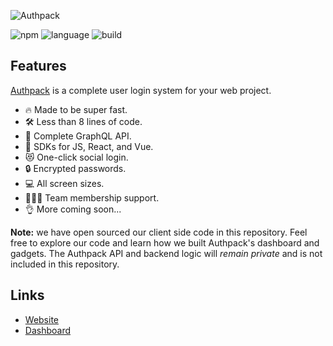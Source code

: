 ![Authpack](https://raw.githubusercontent.com/jackrobertscott/authpack/master/docs/assets/readmebanner.png)

![npm](https://img.shields.io/npm/v/@authpack/sdk) ![language](https://img.shields.io/badge/language-typescript-blue) ![build](https://img.shields.io/badge/build-passing-green)

## Features

[Authpack](https://authpack.io) is a complete user login system for your web project.

- 🔥 Made to be super fast.
- 🛠 Less than 8 lines of code.
- 🤖 Complete GraphQL API.
- 🎉 SDKs for JS, React, and Vue.
- 😻 One-click social login.
- 🔒 Encrypted passwords.
- 💻 All screen sizes.
- 👩‍👧‍👦 Team membership support.
- 👌 More coming soon...

**Note:** we have open sourced our client side code in this repository. Feel free to explore our code and learn how we built Authpack's dashboard and gadgets. The Authpack API and backend logic will *remain private* and is not included in this repository.

## Links

- [Website](https://authpack.io)
- [Dashboard](https://v1.authpack.io)